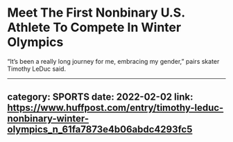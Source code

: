 # Meet The First Nonbinary U.S. Athlete To Compete In Winter Olympics

“It’s been a really long journey for me, embracing my gender,” pairs skater Timothy LeDuc said.

---
category: SPORTS
date: 2022-02-02
link: https://www.huffpost.com/entry/timothy-leduc-nonbinary-winter-olympics_n_61fa7873e4b06abdc4293fc5
---
